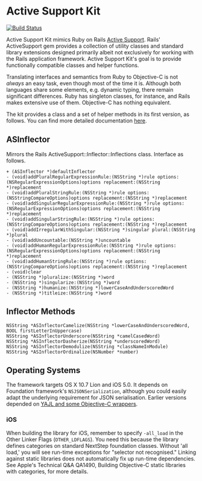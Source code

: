 # Active Support Kit

[![Build Status](https://travis-ci.org/royratcliffe/ActiveSupportKit.png?branch=master)](https://travis-ci.org/royratcliffe/ActiveSupportKit)

Active Support Kit mimics Ruby on Rails [Active Support][as]. Rails'
ActiveSupport gem provides a collection of utility classes and standard library
extensions designed primarily albeit not exclusively for working with the Rails
application framework. Active Support Kit's goal is to provide functionally
compatible classes and helper functions.

Translating interfaces and semantics from Ruby to Objective-C is not _always_ an
easy task, even though most of the time it is. Although both languages share
some elements, e.g. dynamic typing, there remain significant differences. Ruby
has singleton classes, for instance, and Rails makes extensive use of them.
Objective-C has nothing equivalent.

[as]:http://api.rubyonrails.org/

The kit provides a class and a set of helper methods in its first version, as
follows. You can find more detailed documentation
[here](http://royratcliffe.github.com/ActiveSupportKit/).

## ASInflector

Mirrors the Rails ActiveSupport::Inflector::Inflections class. Interface as follows.

	+ (ASInflector *)defaultInflector
	- (void)addPluralRegularExpressionRule:(NSString *)rule options:(NSRegularExpressionOptions)options replacement:(NSString *)replacement
	- (void)addPluralStringRule:(NSString *)rule options:(NSStringCompareOptions)options replacement:(NSString *)replacement
	- (void)addSingularRegularExpressionRule:(NSString *)rule options:(NSRegularExpressionOptions)options replacement:(NSString *)replacement
	- (void)addSingularStringRule:(NSString *)rule options:(NSStringCompareOptions)options replacement:(NSString *)replacement
	- (void)addIrregularWithSingular:(NSString *)singular plural:(NSString *)plural
	- (void)addUncountable:(NSString *)uncountable
	- (void)addHumanRegularExpressionRule:(NSString *)rule options:(NSRegularExpressionOptions)options replacement:(NSString *)replacement
	- (void)addHumanStringRule:(NSString *)rule options:(NSStringCompareOptions)options replacement:(NSString *)replacement
	- (void)clear
	- (NSString *)pluralize:(NSString *)word
	- (NSString *)singularize:(NSString *)word
	- (NSString *)humanize:(NSString *)lowerCaseAndUnderscoredWord
	- (NSString *)titleize:(NSString *)word

## Inflector Methods

	NSString *ASInflectorCamelize(NSString *lowerCaseAndUnderscoredWord, BOOL firstLetterInUppercase)
	NSString *ASInflectorUnderscore(NSString *camelCasedWord)
	NSString *ASInflectorDasherize(NSString *underscoredWord)
	NSString *ASInflectorDemodulize(NSString *classNameInModule)
	NSString *ASInflectorOrdinalize(NSNumber *number)

## Operating Systems

The framework targets OS X 10.7 Lion and iOS 5.0. It depends on Foundation
framework's `NSJSONSerialization`, although you could easily adapt the
underlying requirement for JSON serialisation. Earlier versions depended on
[YAJL and some Objective-C wrappers](https://github.com/royratcliffe/yajl/tree/master/objc).

### iOS

When building the library for iOS, remember to specify `-all_load` in
the Other Linker Flags (`OTHER_LDFLAGS`). You need this because the
library defines categories on standard NextStep foundation
classes. Without 'all load,' you will see run-time exceptions for
"selector not recognised." Linking against static libraries does not
automatically fix up run-time dependencies. See Apple's Technical Q&A
QA1490, Building Objective-C static libraries with categories, for
more details.
